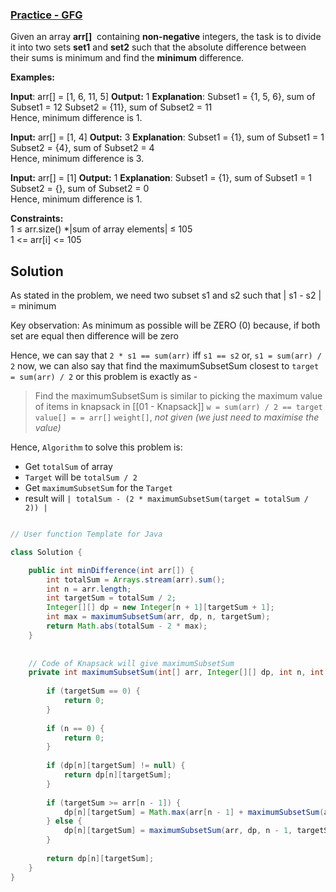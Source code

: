 ### [Practice - GFG](https://www.geeksforgeeks.org/problems/minimum-sum-partition3317/1)

Given an array **arr[]**  containing **non-negative** integers, the task is to divide it into two sets **set1** and **set2** such that the absolute difference between their sums is minimum and find the **minimum** difference.

**Examples:**

**Input**: arr[] = [1, 6, 11, 5]
**Output:** 1
**Explanation**: 
Subset1 = {1, 5, 6}, sum of Subset1 = 12 
Subset2 = {11}, sum of Subset2 = 11   
Hence, minimum difference is 1.  

**Input:** arr[] = [1, 4]
**Output:** 3
**Explanation**: 
Subset1 = {1}, sum of Subset1 = 1
Subset2 = {4}, sum of Subset2 = 4  
Hence, minimum difference is 3.  

**Input:** arr[] = [1]
**Output:** 1
**Explanation**: 
Subset1 = {1}, sum of Subset1 = 1
Subset2 = {}, sum of Subset2 = 0  
Hence, minimum difference is 1.

**Constraints:**  
1 ≤ arr.size() *|sum of array elements| ≤ 105  
1 <= arr[i] <= 105


## Solution

As stated in the problem, we need two subset s1 and s2 such that 
	| s1 - s2 | = minimum

Key observation:
	 As minimum as possible will be ZERO (0) because,  if both set are equal then difference will be zero

Hence, we can say that `2 * s1 == sum(arr)` iff `s1 == s2`
	or, `s1 = sum(arr) / 2`
now, we can also say that find the maximumSubsetSum closest to `target = sum(arr) / 2`
or this problem is exactly as -

>Find the maximumSubsetSum is similar to picking the maximum value of items in knapsack in [[01 - Knapsack]]
>	 `w = sum(arr) / 2 == target`
>	 `value[] = = arr[]`
>	 `weight[]`, *not given (we just need to maximise the value)*




Hence, `Algorithm` to solve this problem is:
- Get `totalSum` of array
- `Target` will be `totalSum / 2`
- Get `maximumSubsetSum` for the `Target`
- result will `| totalSum - (2 * maximumSubsetSum(target = totalSum / 2)) |`


```java

// User function Template for Java

class Solution {

    public int minDifference(int arr[]) {
        int totalSum = Arrays.stream(arr).sum();
        int n = arr.length;
        int targetSum = totalSum / 2;
        Integer[][] dp = new Integer[n + 1][targetSum + 1];
        int max = maximumSubsetSum(arr, dp, n, targetSum);
        return Math.abs(totalSum - 2 * max);
    }
    
    
    // Code of Knapsack will give maximumSubsetSum
    private int maximumSubsetSum(int[] arr, Integer[][] dp, int n, int targetSum) {
        
        if (targetSum == 0) {
            return 0;
        }
        
        if (n == 0) {
            return 0;
        }
        
        if (dp[n][targetSum] != null) {
            return dp[n][targetSum];
        }
        
        if (targetSum >= arr[n - 1]) {
            dp[n][targetSum] = Math.max(arr[n - 1] + maximumSubsetSum(arr, dp, n - 1, targetSum - arr[n - 1]), maximumSubsetSum(arr, dp, n - 1, targetSum));
        } else {
            dp[n][targetSum] = maximumSubsetSum(arr, dp, n - 1, targetSum);
        }
        
        return dp[n][targetSum];
    }
}


```